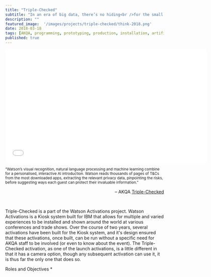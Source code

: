 ```yaml
---
title: "Triple-Checked"
subtitle: "In an era of big data, there’s no hiding<br />for the small print"
description: ""
featured_image:  '/images/projects/triple-checked/think-2018.png'
date: 2018-03-18
tags: [AKQA, programming, prototyping, production, installation, artificial intelligence, machine learning, Watson]
published: true
---
```


<!--<p><iframe src="https://player.vimeo.com/video/392610351" width="640" height="360" frameborder="0" allow="autoplay; fullscreen" allowfullscreen></iframe></p> -->
<p><iframe src="videos/IBM Watson - Triple-Checked.mp4" width="640" height="360" frameborder="0" allow="autoplay; fullscreen" allowfullscreen></iframe></p>

<small>“Watson’s visual recognition, natural language processing and machine learning combine for a personalised, interactive AI introduction. Watson reads thousands of pages of T&Cs from the most downloaded apps, extracting the relevant privacy data, pinpointing the risks, before suggesting ways each guest can protect their invaluable information.”</small>

<p align="right">– AKQA <a href="https://www.akqa.com/work/ibm/triple-checked/">Triple-Checked</a></p>

<br />

Triple-Checked is a part of the Watson Activations project.
Watson Activations is a Kiosk system built for IBM that allows for multiple and varied experiences to be installed and shown around the world at various conferences and trade shows.
Over the course of two years, several activations have been built for the Kiosk system, and it's design ensured that these activations, once built, can be run without a specific need for AKQA staff to be involved (or even to know about the event).
The Triple-Checked activation, as one of the launch activations, is a little different in that it has a camera option, though any subsequent activation can use it, it is thus far the only one that does so.

Roles and Objectives
* 
